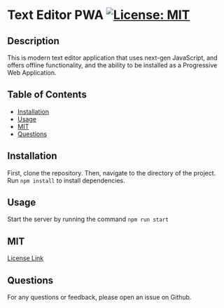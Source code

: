 
# Text Editor PWA <a name="text editor pwa"></a> [![License: MIT](https://img.shields.io/badge/License-MIT-yellow.svg)](https://opensource.org/licenses/MIT)

## Description

This is modern text editor application that uses next-gen JavaScript, and offers offline functionality, and the ability to be installed as a Progressive Web Application.

## Table of Contents

- [Installation](#installation)
- [Usage](#usage)
- [MIT](#mit)
- [Questions](#questions)

## Installation

First, clone the repository. Then, navigate to the directory of the project. Run `npm install` to install dependencies.

## Usage

Start the server by running the command `npm run start`

## MIT

[License Link](https://opensource.org/licenses/MIT)

## Questions

For any questions or feedback, please open an issue on Github.
